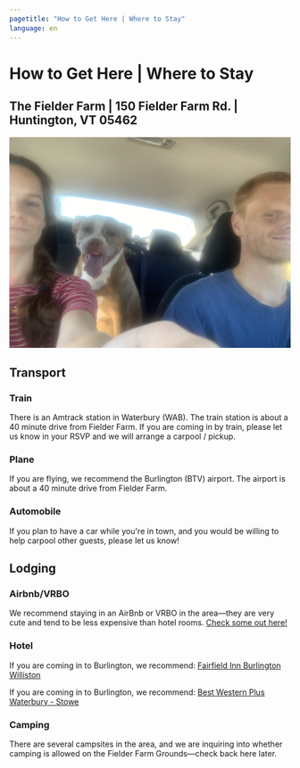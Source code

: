 ```yaml
---
pagetitle: "How to Get Here | Where to Stay"
language: en
---
```



# How to Get Here | Where to Stay
## The Fielder Farm | 150 Fielder Farm Rd. | Huntington, VT 05462

![Road Trip](dahl_car.jpg "Dahlia + Humans in a Car")

## Transport

### Train

There is an Amtrack station in Waterbury (WAB). The train station is
about a 40 minute drive from Fielder Farm.  If you are coming in by
train, please let us know in your RSVP and we will arrange a carpool /
pickup.

### Plane

If you are flying, we recommend the Burlington (BTV) airport. The
airport is about a 40 minute drive from Fielder Farm.

### Automobile

If you plan to have a car while you're in town, and you would be
willing to help carpool other guests, please let us know!

## Lodging
### Airbnb/VRBO
We recommend staying in an AirBnb or VRBO in the area—they are very cute and tend to be less expensive than hotel rooms. [Check some out here!](https://www.vrbo.com/search/keywords:huntington-vermont-united-states-of-america/arrival:2023-08-11/departure:2023-08-13?adultsCount=2&petIncluded=false&filterByTotalPrice=true)

### Hotel
If you are coming in to Burlington, we recommend:
[Fairfield Inn Burlington Williston](https://www.marriott.com/en-us/hotels/btvfb-fairfield-inn-burlington-williston/overview/)

If you are coming in to Burlington, we recommend:
[Best Western Plus Waterbury - Stowe](https://www.bestwesternwaterburystowe.com/)

### Camping
There are several campsites in the area, and we are inquiring into whether camping is allowed on the Fielder Farm Grounds—check back here later.
